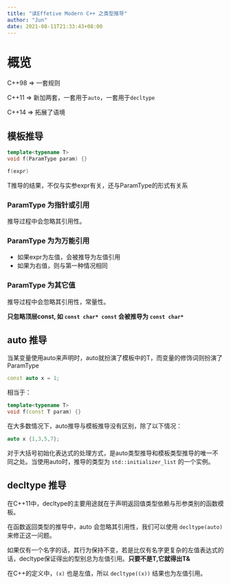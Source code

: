 ```yaml
---
title: "读Effetive Modern C++ 之类型推导"
author: "Jun"
date: 2021-08-11T21:33:43+08:00
---
```


# 概览
C++98 => 一套规则

C++11 => 新加两套，一套用于`auto`，一套用于`decltype`

C++14 => 拓展了语境

## 模板推导

```c++
template<typename T>
void f(ParamType param) {}
```

```c++
f(expr)
```

T推导的结果，不仅与实参expr有关，还与ParamType的形式有关系

### ParamType 为指针或引用

推导过程中会忽略其引用性。

### ParamType 为为万能引用

- 如果expr为左值，会被推导为左值引用
- 如果为右值，则与第一种情况相同

### ParamType 为其它值

推导过程中会忽略其引用性，常量性。

**只忽略顶层const, 如 `const char* const` 会被推导为 `const char*`**



## auto 推导

当某变量使用auto来声明时，auto就扮演了模板中的T，而变量的修饰词则扮演了ParamType

```c++
const auto x = 1;
```

相当于：

```c++
template<typename T>
void f(const T param) {}
```

在大多数情况下，auto推导与模板推导没有区别，除了以下情况：

```c++
auto x {1,3,5,7};
```

对于大括号初始化表达式的处理方式，是auto类型推导和模板类型推导的唯一不同之处。当使用auto时，推导的类型为 `std::initializer_list` 的一个实例。

## decltype 推导

在C++11中，decltype的主要用途就在于声明返回值类型依赖与形参类别的函数模板。

在函数返回类型的推导中，auto 会忽略其引用性，我们可以使用 `decltype(auto)` 来修正这一问题。

如果仅有一个名字的话，其行为保持不变，若是比仅有名字更复杂的左值表达式的话，decltype保证得出的型别总为左值引用。**只要不是T,它就得出T&**

在C++的定义中，`(x)` 也是左值，所以 `decltype((x))` 结果也为左值引用。
